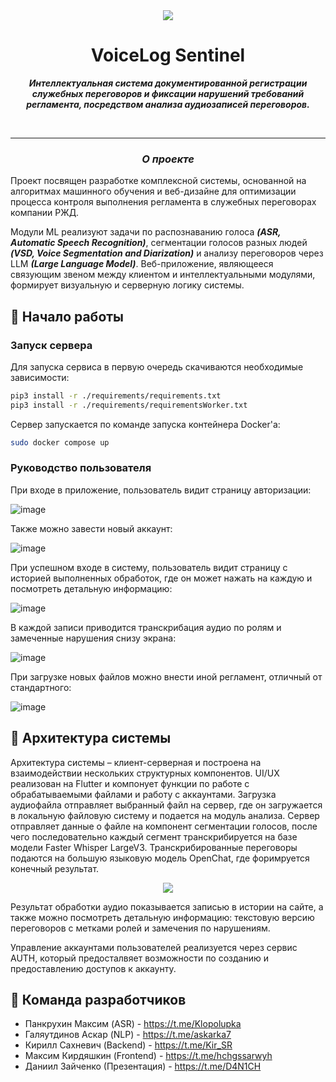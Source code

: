 <div align="center"><img src="https://i.imgur.com/RXnHmFQ.jpeg"></div>
<h1 align="center">VoiceLog Sentinel</h1>
<p align="center"><b><i>Интеллектуальная система документированной регистрации служебных переговоров и фиксации нарушений требований регламента, посредством анализа аудиозаписей переговоров.</i></b></p>
<br>

---


<h3 align="center"><b><i> О проекте </i></b></h3>
<p>Проект посвящен разработке комплексной системы, основанной на алгоритмах машинного обучения и веб-дизайне для оптимизации процесса контроля выполнения регламента в служебных переговорах компании РЖД.</p><p>Модули ML реализуют задачи по распознаванию голоса <i><b>(ASR, Automatic Speech Recognition)</b></i>, сегментации голосов разных людей <i><b>(VSD, Voice Segmentation and Diarization)</b></i> и анализу переговоров через LLM <i><b>(Large Language Model)</b></i>. Веб-приложение, являющееся связующим звеном между клиентом и интеллектуальными модулями, формирует визуальную и серверную логику системы.</p>

## 🚀 Начало работы
### Запуск сервера
Для запуска сервиса в первую очередь скачиваются необходимые зависимости:
  ```sh
  pip3 install -r ./requirements/requirements.txt
  pip3 install -r ./requirements/requirementsWorker.txt
  ```
Сервер запускается по команде запуска контейнера Docker'a:
   ```sh
   sudo docker compose up
   ```

### Руководство пользователя

При входе в приложение, пользователь видит страницу авторизации:

![image](https://github.com/7Askar7/RZHD_VOICE/assets/90451153/e90b3ecc-7042-4db2-a824-2e42551b80f2)


Также можно завести новый аккаунт:

![image](https://github.com/7Askar7/RZHD_VOICE/assets/90451153/186c1d3a-be23-457d-b1c3-a6f63168c9d9)


При успешном входе в систему, пользователь видит страницу с историей выполненных обработок, где он может нажать на каждую и посмотреть детальную информацию:

![image](https://github.com/7Askar7/RZHD_VOICE/assets/90451153/8811585d-d46e-4654-80ec-e7e8457ab9da)


В каждой записи приводится транскрибация аудио по ролям и замеченные нарушения снизу экрана:

![image](https://github.com/7Askar7/RZHD_VOICE/assets/90451153/602dd9f4-fc1c-4f77-8540-7a4857202875)


При загрузке новых файлов можно внести иной регламент, отличный от стандартного:

![image](https://github.com/7Askar7/RZHD_VOICE/assets/90451153/26e15f46-97ec-4b62-a832-d5d7dfdf8e37)


## :wrench: Архитектура системы
Архитектура системы – клиент-серверная и построена на взаимодействии нескольких структурных компонентов.
  UI/UX реализован на Flutter и компонует функции по работе с обрабатываемыми файлами и работу с аккаунтами. Загрузка аудиофайла отправляет выбранный файл на сервер, где он загружается в локальную файловую систему и подается на модуль анализа. 
  Сервер отправляет данные о файле на компонент сегментации голосов, после чего последовательно каждый сегмент транскрибируется на базе модели Faster Whisper LargeV3. Транскрибированные переговоры подаются на большую языковую модель OpenChat, где форимруется конечный результат.
<div align="center"><img src="https://i.imgur.com/ydFgzj1.png"></div>

Результат обработки аудио показывается записью в истории на сайте, а также можно посмотреть детальную информацию: текстовую версию переговоров с метками ролей и замечения по нарушениям.

Управление аккаунтами пользователей реализуется через сервис AUTH, который предосталвяет возможности по созданию и предоставлению доступов к аккаунту.


## :busts_in_silhouette: Команда разработчиков
* Панкрухин Максим (ASR) - https://t.me/Klopolupka
* Галяутдинов Аскар (NLP) - https://t.me/askarka7
* Кирилл Сахневич (Backend) - https://t.me/Kir_SR
* Максим Кирдяшкин (Frontend) - https://t.me/hchgssarwyh
* Даниил Зайченко (Презентация) - https://t.me/D4N1CH
